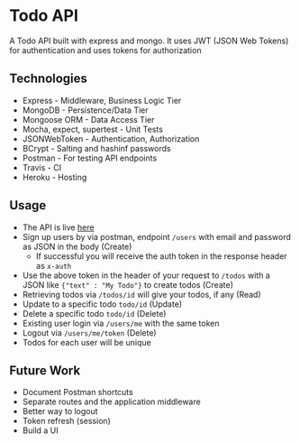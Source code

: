# Todo API
A Todo API built with express and mongo. It uses JWT (JSON Web Tokens) for authentication and uses tokens for authorization

## Technologies
* Express - Middleware, Business Logic Tier
* MongoDB - Persistence/Data Tier
* Mongoose ORM - Data Access Tier
* Mocha, expect, supertest - Unit Tests
* JSONWebToken - Authentication, Authorization
* BCrypt - Salting and hashinf passwords
* Postman - For testing API endpoints
* Travis - CI
* Heroku - Hosting

## Usage
* The API is live [here](https://still-shore-57380.herokuapp.com/)
* Sign up users by via postman, endpoint `/users` with email and password as JSON in the body (Create)
    * If successful you will receive the auth token in the response header as `x-auth`
* Use the above token in the header of your request to `/todos` with a JSON like `{"text" : "My Todo"}` to create todos (Create)
* Retrieving todos via `/todos/id` will give your todos, if any (Read)
* Update to a specific todo `todo/id` (Update)
* Delete a specific todo `todo/id` (Delete)
* Existing user login via `/users/me` with the same token
* Logout via `/users/me/token` (Delete)
* Todos for each user will be unique

## Future Work
* Document Postman shortcuts
* Separate routes and the application middleware
* Better way to logout
* Token refresh (session)
* Build a UI